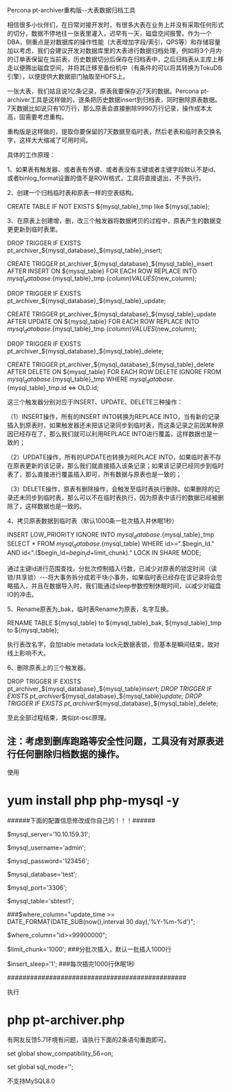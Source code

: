 Percona pt-archiver重构版--大表数据归档工具

相信很多小伙伴们，在日常对接开发时，有很多大表在业务上并没有采取任何形式的切分，数据不停地往一张表里灌入，迟早有一天，磁盘空间报警。作为一个DBA，侧重点是对数据库的操作性能（大表增加字段/索引，QPS等）和存储容量加以考虑，我们会建议开发对数据库里的大表进行数据归档处理，例如将3个月内的订单表保留在当前表，历史数据切分后保存在归档表中，之后归档表从主库上移走以便腾出磁盘空间，并将其迁移至备份机中（有条件的可以将其转换为TokuDB引擎），以便提供大数据部门抽取至HDFS上。

一张大表，我们姑且说1亿条记录，原表我要保存近7天的数据。Percona pt-archiver工具是这样做的，逐条把历史数据insert到归档表，同时删除原表数据。7天数据比如说只有10万行，那么原表会直接删除9990万行记录，操作成本太高，固需要考虑重构。

重构版是这样做的，提取你要保留的7天数据至临时表，然后老表和临时表交换名字，这样大大缩减了可用时间。

具体的工作原理：

1、如果表有触发器、或者表有外键、或者表没有主键或者主键字段默认不是id、或者binlog_format设置的值不是ROW格式，工具将直接退出，不予执行。

2、创建一个归档临时表和原表一样的空表结构。

CREATE TABLE IF NOT EXISTS ${mysql_table}_tmp like ${mysql_table};


3、在原表上创建增，删，改三个触发器将数据拷贝的过程中，原表产生的数据变更更新到临时表里。

DROP TRIGGER IF EXISTS pt_archiver_${mysql_database}_${mysql_table}_insert;

CREATE TRIGGER pt_archiver_${mysql_database}_${mysql_table}_insert AFTER INSERT 
    ON ${mysql_table} FOR EACH ROW 
    REPLACE INTO ${mysql_database}.${mysql_table}_tmp ($column) VALUES ($new_column);
    
DROP TRIGGER IF EXISTS pt_archiver_${mysql_database}_${mysql_table}_update;

CREATE TRIGGER pt_archiver_${mysql_database}_${mysql_table}_update AFTER UPDATE 
    ON ${mysql_table} FOR EACH ROW 
    REPLACE INTO ${mysql_database}.${mysql_table}_tmp ($column) VALUES ($new_column);
    
DROP TRIGGER IF EXISTS pt_archiver_${mysql_database}_${mysql_table}_delete;

CREATE TRIGGER pt_archiver_${mysql_database}_${mysql_table}_delete AFTER DELETE 
    ON ${mysql_table} FOR EACH ROW 
    DELETE IGNORE FROM ${mysql_database}.${mysql_table}_tmp 
    WHERE ${mysql_database}.${mysql_table}_tmp.id <=> OLD.id;

这三个触发器分别对应于INSERT、UPDATE、DELETE三种操作：

（1）INSERT操作，所有的INSERT INTO转换为REPLACE INTO，当有新的记录插入到原表时，如果触发器还未把该记录同步到临时表，而这条记录之前因某种原因已经存在了，那么我们就可以利用REPLACE INTO进行覆盖，这样数据也是一致的；

（2）UPDATE操作，所有的UPDATE也转换为REPLACE INTO，如果临时表不存在原表更新的该记录，那么我们就直接插入该条记录；如果该记录已经同步到临时表了，那么直接进行覆盖插入即可，所有数据与原表也是一致的；

（3）DELETE操作，原表有删除操作，会触发至临时表执行删除。如果删除的记录还未同步到临时表，那么可以不在临时表执行，因为原表中该行的数据已经被删除了，这样数据也是一致的。

4、拷贝原表数据到临时表（默认1000条一批次插入并休眠1秒）

INSERT LOW_PRIORITY IGNORE INTO ${mysql_database}.${mysql_table}_tmp 
SELECT * FROM ${mysql_database}.${mysql_table} WHERE id>=".$begin_Id."
 AND id<".($begin_Id=$begin_Id+$limit_chunk)." LOCK IN SHARE MODE;


通过主键id进行范围查找，分批次控制插入行数，已减少对原表的锁定时间（读锁/共享锁）---将大事务拆分成若干块小事务，如果临时表已经存在该记录将会忽略插入，并且在数据导入时，我们能通过sleep参数控制休眠时间，以减少对磁盘IO的冲击。

5、Rename原表为_bak，临时表Rename为原表，名字互换。

RENAME TABLE ${mysql_table} to ${mysql_table}_bak, ${mysql_table}_tmp to ${mysql_table};


执行表改名字，会加table metadata lock元数据表锁，但基本是瞬间结束，故对线上影响不大。

6、删除原表上的三个触发器。

DROP TRIGGER IF EXISTS pt_archiver_${mysql_database}_${mysql_table}_insert;
DROP TRIGGER IF EXISTS pt_archiver_${mysql_database}_${mysql_table}_update;
DROP TRIGGER IF EXISTS pt_archiver_${mysql_database}_${mysql_table}_delete;


至此全部过程结束，类似pt-osc原理。

注：考虑到删库跑路等安全性问题，工具没有对原表进行任何删除归档数据的操作。
--------------------------------------------------------------------------------------------------------------------------------

使用

# yum install php php-mysql -y


######下面的配置信息修改成你自己的！！！######

$mysql_server='10.10.159.31';

$mysql_username='admin'; 

$mysql_password='123456';

$mysql_database='test';

$mysql_port='3306';

$mysql_table='sbtest1';

###$where_column="update_time >= DATE_FORMAT(DATE_SUB(now(),interval 30 day),'%Y-%m-%d')";

$where_column="id>=99900000";

$limit_chunk='1000';     ###分批次插入，默认一批插入1000行

$insert_sleep='1';        ###每次插完1000行休眠1秒


###############################################

执行

# php pt-archiver.php

有网友反馈5.7环境有问题，请执行下面的2条语句重跑即可。 

set global show_compatibility_56=on; 

set global sql_mode=''; 

不支持MySQL8.0


